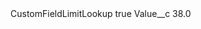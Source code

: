 <?xml version="1.0" encoding="UTF-8"?>
<CustomMetadata xmlns="http://soap.sforce.com/2006/04/metadata" xmlns:xsi="http://www.w3.org/2001/XMLSchema-instance" xmlns:xsd="http://www.w3.org/2001/XMLSchema">
    <label>CustomFieldLimitLookup</label>
    <protected>true</protected>
    <values>
        <field>Value__c</field>
        <value xsi:type="xsd:double">38.0</value>
    </values>
</CustomMetadata>
